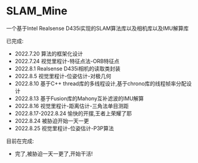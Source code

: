 # SLAM_Mine
一个基于Intel Realsense D435i实现的SLAM算法库以及相机库以及IMU解算库

已完成: 
- 2022.7.20 算法的框架化设计
- 2022.7.24 视觉里程计-特征点法-ORB特征点
- 2022.8.1 Realsense D435i相机的读取类封装
- 2022.8.5 视觉里程计-位姿估计-对极几何
- 2022.8.10 基于C++ thread库的多线程设计,基于chrono库的线程帧率分配设计
- 2022.8.13 基于Fusion库的Mahony互补滤波的IMU解算
- 2022.8.16 视觉里程计-距离估计-三角法单目测距
- 2022.8.17-2022.8.24 愉快的开摆,王者上荣耀了耶
- 2022.8.24 被胁迫开始一天一更
- 2022.8.25 视觉里程计-位姿估计-P3P算法

目前在完成:
- 完了,被胁迫一天一更了,开始干活!

